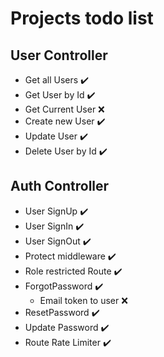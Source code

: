 # Projects todo list

## User Controller
- Get all Users :heavy_check_mark:
- Get User by Id :heavy_check_mark:
- Get Current User :x:
- Create new User :heavy_check_mark:
- Update User :heavy_check_mark:
- Delete User by Id :heavy_check_mark:


## Auth Controller
- User SignUp :heavy_check_mark:
- User SignIn :heavy_check_mark:
- User SignOut :heavy_check_mark:
- Protect middleware :heavy_check_mark:
- Role restricted Route :heavy_check_mark:
- ForgotPassword :heavy_check_mark:
	- Email token to user :x:
- ResetPassword :heavy_check_mark:
- Update Password :heavy_check_mark:
- Route Rate Limiter :heavy_check_mark: